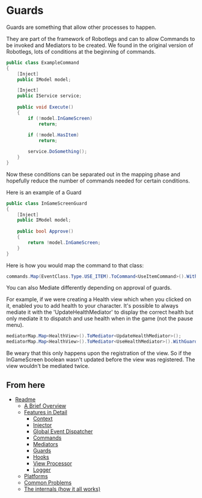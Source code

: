 
Guards
======

Guards are something that allow other processes to happen.

They are part of the framework of Robotlegs and can to allow Commands to be invoked and Mediators to be created. We found in the original version of Robotlegs, lots of conditions at the beginning of commands.

```csharp
public class ExampleCommand
{
	[Inject]
	public IModel model;

	[Inject]
	public IService service;
	
	public void Execute()
	{
		if (!model.InGameScreen)
			return;
		
		if (!model.HasItem)
			return;

		service.DoSomething();
	}
}
```

Now these conditions can be separated out in the mapping phase and hopefully reduce the number of commands needed for certain conditions.

Here is an example of a Guard

```csharp
public class InGameScreenGuard
{
	[Inject]
	public IModel model;
	
	public bool Approve()
	{
		return !model.InGameScreen;
	}
}
```

Here is how you would map the command to that class:

```csharp
commands.Map(EventClass.Type.USE_ITEM).ToCommand<UseItemCommand>().WithGuards<InGameScreenGuard, HasItemGuard>();
```

You can also Mediate differently depending on approval of guards.

For example, if we were creating a Health view which when you clicked on it, enabled you to add health to your character. It's possible to always mediate it with the 'UpdateHealthMediator' to display the correct health but only mediate it to dispatch and use health when in the game (not the pause menu).

```csharp
mediatorMap.Map<HealthView>().ToMediator<UpdateHealthMediator>();
mediatorMap.Map<HealthView>().ToMediator<UseHealthMediator>().WithGuards<InGameScreenGuard>();
```

Be weary that this only happens upon the registration of the view. So if the InGameScreen boolean wasn't updated before the view was registered. The view wouldn't be mediated twice.


From here
------------

* [Readme](../../README.md)
	* [A Brief Overview](../ABriefOverview.md)
	* [Features in Detail](../FeaturesInDetail.md)
		* [Context](./Context.md)
		* [Injector](./Injector.md)
		* [Global Event Dispatcher](./GlobalEventDispatcher.md)
		* [Commands](./Commands.md)
		* [Mediators](./Mediators.md)
		* [Guards](./Guards.md)
		* [Hooks](./Hooks.md)
		* [View Processor](./ViewProcessor.md)
		* [Logger](./Logger.md)
	* [Platforms](../Platforms.md)
	* [Common Problems](../CommonProblems.md)
	* [The internals (how it all works)](../TheInternals.md)